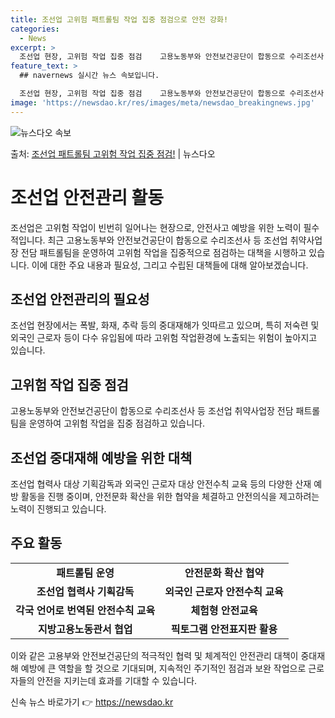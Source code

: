 ```yaml
---
title: 조선업 고위험 패트롤팀 작업 집중 점검으로 안전 강화!
categories:
  - News
excerpt: >
  조선업 현장, 고위험 작업 집중 점검    고용노동부와 안전보건공단이 합동으로 수리조선사 등 조선업 취약사업…
feature_text: >
  ## navernews 실시간 뉴스 속보입니다.

  조선업 현장, 고위험 작업 집중 점검    고용노동부와 안전보건공단이 합동으로 수리조선사 등 조선업 취약사업…
image: 'https://newsdao.kr/res/images/meta/newsdao_breakingnews.jpg'
---
```


![뉴스다오 속보](https://newsdao.kr/res/images/meta/newsdao_breakingnews.jpg)

<p>출처: <a href="https://newsdao.kr/4322" rel="dofollow">조선업 패트롤팀 고위험 작업 집중 점검!</a> | 뉴스다오</p>

<h1>조선업 안전관리 활동</h1>

조선업은 고위험 작업이 빈번히 일어나는 현장으로, 안전사고 예방을 위한 노력이 필수적입니다. 최근 고용노동부와 안전보건공단이 합동으로 수리조선사 등 조선업 취약사업장 전담 패트롤팀을 운영하여 고위험 작업을 집중적으로 점검하는 대책을 시행하고 있습니다. 이에 대한 주요 내용과 필요성, 그리고 수립된 대책들에 대해 알아보겠습니다.

<h2 data-ke-size="size26">조선업 안전관리의 필요성</h2>
<p data-ke-size="size16">조선업 현장에서는 폭발, 화재, 추락 등의 중대재해가 잇따르고 있으며, 특히 저숙련 및 외국인 근로자 등이 다수 유입됨에 따라 고위험 작업환경에 노출되는 위험이 높아지고 있습니다.</p>

<h2 data-ke-size="size26">고위험 작업 집중 점검</h2>
<p data-ke-size="size16">고용노동부와 안전보건공단이 합동으로 수리조선사 등 조선업 취약사업장 전담 패트롤팀을 운영하여 고위험 작업을 집중 점검하고 있습니다.</p>

<h2 data-ke-size="size26">조선업 중대재해 예방을 위한 대책</h2>
<p data-ke-size="size16">조선업 협력사 대상 기획감독과 외국인 근로자 대상 안전수칙 교육 등의 다양한 산재 예방 활동을 진행 중이며, 안전문화 확산을 위한 협약을 체결하고 안전의식을 제고하려는 노력이 진행되고 있습니다.</p>

<h2 data-ke-size="size26">주요 활동</h2>
<table>
  <tr>
    <td style="text-align: center; height: 17px;"><b>패트롤팀 운영</b></td>
    <td style="text-align: center; height: 17px;"><b>안전문화 확산 협약</b></td>
  </tr>
  <tr>
    <td style="text-align: center; height: 17px;"><b>조선업 협력사 기획감독</b></td>
    <td style="text-align: center; height: 17px;"><b>외국인 근로자 안전수칙 교육</b></td>
  </tr>
  <tr>
    <td style="text-align: center; height: 17px;"><b>각국 언어로 번역된 안전수칙 교육</b></td>
    <td style="text-align: center; height: 17px;"><b>체험형 안전교육</b></td>
  </tr>
  <tr>
    <td style="text-align: center; height: 17px;"><b>지방고용노동관서 협업</b></td>
    <td style="text-align: center; height: 17px;"><b>픽토그램 안전표지판 활용</b></td>
  </tr>
</table>

이와 같은 고용부와 안전보건공단의 적극적인 협력 및 체계적인 안전관리 대책이 중대재해 예방에 큰 역할을 할 것으로 기대되며, 지속적인 주기적인 점검과 보완 작업으로 근로자들의 안전을 지키는데 효과를 기대할 수 있습니다. 

신속 뉴스 바로가기 👉 <a href="https://newsdao.kr" rel="dofollow">https://newsdao.kr</a>


